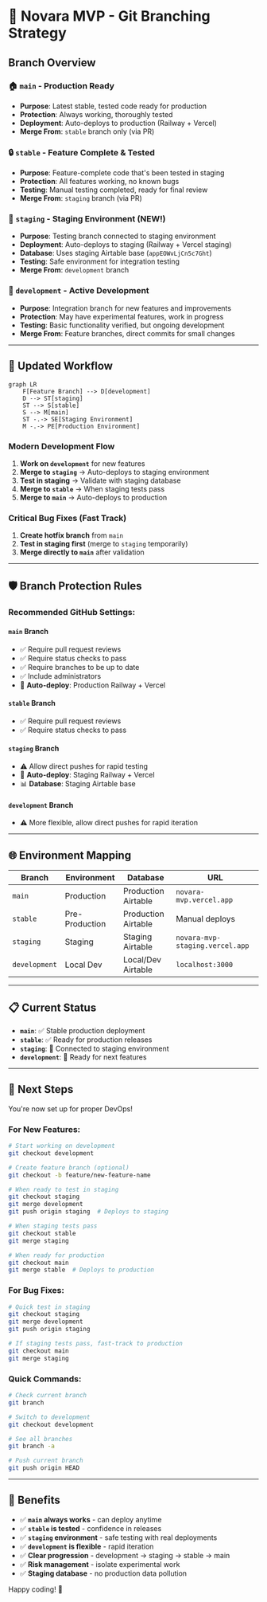 # 🌿 Novara MVP - Git Branching Strategy

## **Branch Overview**

### **🏠 `main`** - Production Ready
- **Purpose**: Latest stable, tested code ready for production
- **Protection**: Always working, thoroughly tested
- **Deployment**: Auto-deploys to production (Railway + Vercel)
- **Merge From**: `stable` branch only (via PR)

### **🔒 `stable`** - Feature Complete & Tested  
- **Purpose**: Feature-complete code that's been tested in staging
- **Protection**: All features working, no known bugs
- **Testing**: Manual testing completed, ready for final review
- **Merge From**: `staging` branch (via PR)

### **🧪 `staging`** - Staging Environment (NEW!)
- **Purpose**: Testing branch connected to staging environment
- **Deployment**: Auto-deploys to staging (Railway + Vercel staging)
- **Database**: Uses staging Airtable base (`appEOWvLjCn5c7Ght`)
- **Testing**: Safe environment for integration testing
- **Merge From**: `development` branch

### **🚧 `development`** - Active Development
- **Purpose**: Integration branch for new features and improvements
- **Protection**: May have experimental features, work in progress
- **Testing**: Basic functionality verified, but ongoing development
- **Merge From**: Feature branches, direct commits for small changes

---

## **🔄 Updated Workflow**

```mermaid
graph LR
    F[Feature Branch] --> D[development]
    D --> ST[staging]
    ST --> S[stable]
    S --> M[main]
    ST -.-> SE[Staging Environment]
    M -.-> PE[Production Environment]
```

### **Modern Development Flow**
1. **Work on `development`** for new features
2. **Merge to `staging`** → Auto-deploys to staging environment
3. **Test in staging** → Validate with staging database
4. **Merge to `stable`** → When staging tests pass
5. **Merge to `main`** → Auto-deploys to production

### **Critical Bug Fixes (Fast Track)**
1. **Create hotfix branch** from `main`
2. **Test in staging first** (merge to `staging` temporarily)
3. **Merge directly to `main`** after validation

---

## **🛡️ Branch Protection Rules**

### **Recommended GitHub Settings:**

#### **`main` Branch**
- ✅ Require pull request reviews
- ✅ Require status checks to pass
- ✅ Require branches to be up to date
- ✅ Include administrators
- 🚀 **Auto-deploy**: Production Railway + Vercel

#### **`stable` Branch**  
- ✅ Require pull request reviews
- ✅ Require status checks to pass

#### **`staging` Branch**
- ⚠️ Allow direct pushes for rapid testing
- 🧪 **Auto-deploy**: Staging Railway + Vercel
- 📊 **Database**: Staging Airtable base

#### **`development` Branch**
- ⚠️ More flexible, allow direct pushes for rapid iteration

---

## **🌐 Environment Mapping**

| Branch | Environment | Database | URL |
|--------|------------|----------|-----|
| `main` | Production | Production Airtable | `novara-mvp.vercel.app` |
| `stable` | Pre-Production | Production Airtable | Manual deploys |
| `staging` | Staging | Staging Airtable | `novara-mvp-staging.vercel.app` |
| `development` | Local Dev | Local/Dev Airtable | `localhost:3000` |

---

## **📋 Current Status**

- **`main`**: ✅ Stable production deployment
- **`stable`**: ✅ Ready for production releases
- **`staging`**: 🧪 Connected to staging environment
- **`development`**: 🚧 Ready for next features

---

## **🚀 Next Steps**

You're now set up for proper DevOps! 

### **For New Features:**
```bash
# Start working on development
git checkout development

# Create feature branch (optional)
git checkout -b feature/new-feature-name

# When ready to test in staging
git checkout staging
git merge development
git push origin staging  # Deploys to staging

# When staging tests pass
git checkout stable
git merge staging

# When ready for production
git checkout main  
git merge stable  # Deploys to production
```

### **For Bug Fixes:**
```bash
# Quick test in staging
git checkout staging
git merge development
git push origin staging

# If staging tests pass, fast-track to production
git checkout main
git merge staging
```

### **Quick Commands:**
```bash
# Check current branch
git branch

# Switch to development
git checkout development

# See all branches
git branch -a

# Push current branch
git push origin HEAD
```

---

## **🎯 Benefits**

- ✅ **`main` always works** - can deploy anytime
- ✅ **`stable` is tested** - confidence in releases  
- ✅ **`staging` environment** - safe testing with real deployments
- ✅ **`development` is flexible** - rapid iteration
- ✅ **Clear progression** - development → staging → stable → main
- ✅ **Risk management** - isolate experimental work
- ✅ **Staging database** - no production data pollution

Happy coding! 🎉 
